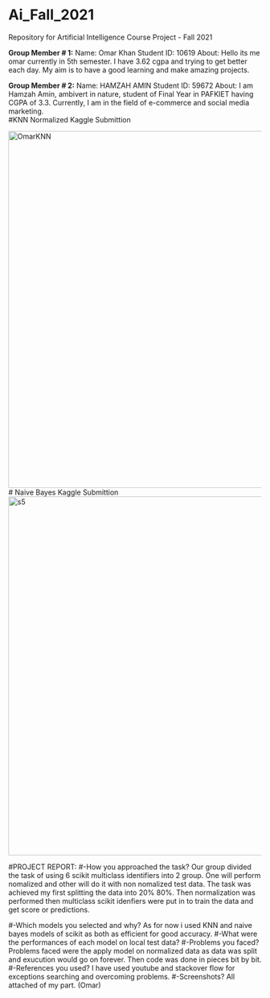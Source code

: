 # Ai_Fall_2021
Repository for Artificial Intelligence Course Project - Fall 2021

**Group Member # 1:**
Name: Omar Khan
Student ID: 10619
About: Hello its me omar currently in 5th semester. I have 3.62 cgpa and trying to get better each day. My aim is to have a good learning and make amazing projects.

**Group Member # 2:**
Name: HAMZAH AMIN
Student ID: 59672
About: I am Hamzah Amin, ambivert in nature, student of Final Year in PAFKIET having CGPA of 3.3. Currently, I am in the field of e-commerce and social media marketing.  
#KNN Normalized Kaggle Submittion

<img width="709" alt="OmarKNN" src="https://user-images.githubusercontent.com/91969204/147761720-55cf6933-220c-4a5f-aa20-d671a5fd68d6.PNG">
# Naive Bayes Kaggle Submittion

<img width="713" alt="s5" src="https://user-images.githubusercontent.com/91969204/147763104-c5325275-83a0-4719-a1e7-a9bf7a1e0c4c.PNG">

#PROJECT REPORT:
#-How you approached the task?
Our group divided the task of using 6 scikit multiclass identifiers into 2 group. One will perform nomalized and other will do it with non nomalized test data.
The task was achieved my first splitting the data into 20% 80%. Then normalization was performed then multiclass scikit idenfiers were put in to train the data and get score or predictions.

#-Which models you selected and why?
As for now i used KNN and naive bayes models of scikit as both as efficient for good accuracy.
#-What were the performances of each model on local test data?
#-Problems you faced?
Problems faced were the apply model on normalized data as data was split and exucution would go on forever. Then code was done in pieces bit by bit.
#-References you used?
I have used youtube and stackover flow for exceptions searching and overcoming problems.
#-Screenshots?
All attached of my part. (Omar)
